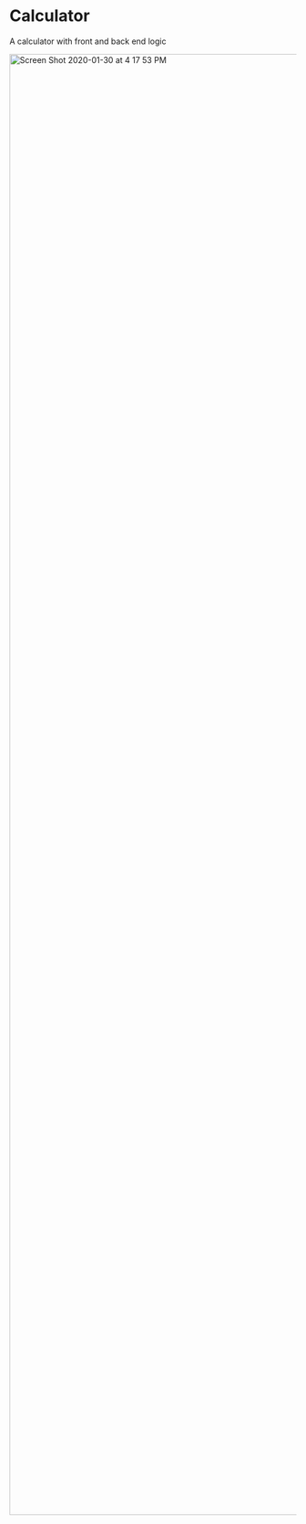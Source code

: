 # Calculator
A calculator with front and back end logic

<img width="2560" alt="Screen Shot 2020-01-30 at 4 17 53 PM" src="https://user-images.githubusercontent.com/9637712/73502012-7a97dd00-437c-11ea-9703-5e9c7eebbeba.png">
